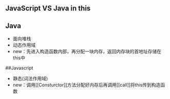 ## JavaScript VS Java in this

## Java
- 面向堆栈
- 动态作用域
- new：先进入构造函数内部，再分配一块内存，返回内存块的首地址存储在this中
 

##Javascript
- 静态(词法作用域)
- new：调用[[Consturctor]]方法分配好内存后再调用[[call]]将this传到构造函数
